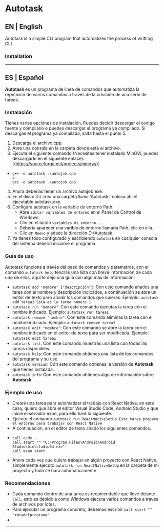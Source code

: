 # Autotask
## EN | English

Autotask is a simple CLI program that automatizes the process of writting CLI 
### Installation
---

## ES | Español

**Autotask** es un programa de linea de comandos que automatiza la repetición de varios comandos a través de la creación de una serie de tareas.

### Instalación

Tienes varias opciones de instalación. Puedes decidir descargar el codigo fuente y compilarlo o puedes descargar el programa ya compilado. Si descargas el programa ya compilado, salta hasta el punto 5.

1. Descarga el archivo cpp.
2. Abre una consola en la carpeta donde esté el archivo.
3. Ejecuta el siguiente comando (Necesitas tener instalado MinGW, puedes descargarlo en el siguiente enlace): [(https://sourceforge.net/projects/mingw/)]
* ```
  g++ -o autotask .\autojob.cpp
  o
  gcc -o autotask .\autojob.cpp
  ```
4. Ahora deberías tener un archivo autojob.exe.
5. En el disco D:/ crea una carpeta llama 'Autotask', coloca ahí el ejecutable autotask.exe.
6. Configura autotask en la variable de entorno Path:
   - Abre `Editar variables de entorno` en el Panel de Control de Windows.
   - Clic en el botón `variables de entorno...`.
   - Debería aparecer una varible de entorno llamada Path, clic en ella.
   - Clic en `Nuevo` y añade la dirección D:\Autotask.
7. Ya tienes todo configurado y escribiendo `autotask` en cualquier consola del sistema debería iniciarse el programa.

 ### Guía de uso

Autotask funciona a través del paso de comandos y parametros, con el comando ```autotask help``` tendrás una lista con breve información de cada uno de ellos, aquí te dejo una guía con algo más de información:

* ```autotask add "nombre" ["descripción"]```: Con este comando añades una tarea con el nombre y descripción indicados, a continuación se abre un editor de texto para añadir los comandos que quieras. Ejemplo:
  ```autotask add tarea1 Esta es la tarea numero 1```
* ```autotask run "nombre"```: Con este comando ejecutas la tarea con el nombre indicado. Ejemplo:
  ```autotask run tarea1```
* ```autotask remove "nombre"```: Con este comando eliminas la tarea con el nombre indicado. Ejemplo:
  ```autotask remove tarea1```
* ```autotask edit "nombre"```: Con este comando se abre la tarea con el nombre indicado en el editor de texto para ser modificada. Ejemplo:
  ```autotask edit tarea1```
* ```autotask list```: Con este comando muestras una lista con todas las tareas disponibles.
* ```autotask help```: Con este comando obtienes una lista de los comandos del programa y su uso.
* ```autotask version```: Con este comando obtienes la versión de **Autotask** que tienes instalada.
* ```autotask info```: Con este comando obtienes algo de información sobre **Autotask**.

 ### Ejemplo de uso

* Crearé una tarea para automatizar el trabajo con React Native, en este caso, quiero que abra el editor Visual Studio Code, Android Studio y que inicie el servidor expo, para ello haré lo siguiente.
* Ejecuto el comando ```autotask run ReactNativeSetUp Esta tarea prepara el entorno para trabajar con React Native```
* A continuación, en el editor de texto añado los siguientes comandos.
* ```
  call code .
  call start "" "C:\Program Files\Android\Android Studio\bin\studio64.exe"
  call expo start
  ```
* Ahora cada vez que quiera trabajar en algún proyecto con React Native, simplemente ejecuto ```autotask run ReactNativeSetUp``` en la carpeta de mi proyecto y todo se hará automáticamente.

 ### Recomendaciones

 * Cada comando dentro de una tarea es recomendable que lleve delante `call`, esto es debido a como Windows ejecuta varios comandos a través de archivos por lotes.
 * Para ejecutar un programa concreto, debemos escribir `call start "" "rutadelprograma"`.
 * 
 ---
